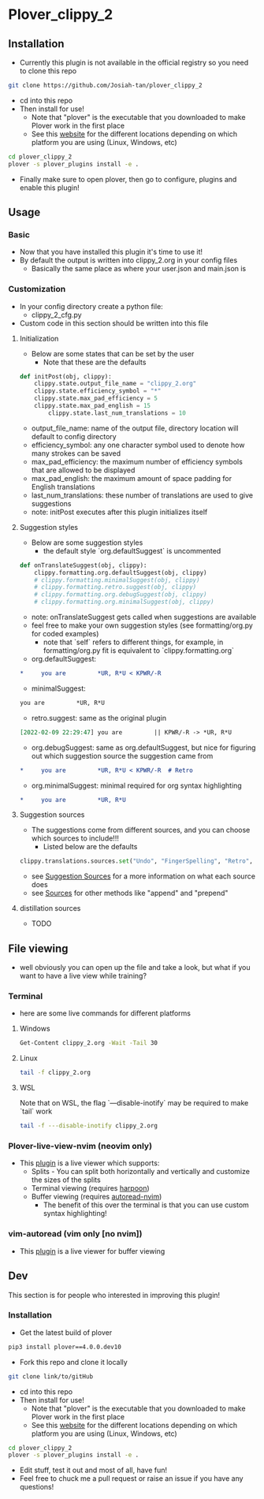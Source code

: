 # Plover\_clippy\_2

## Installation

  - Currently this plugin is not available in the official registry so
    you need to clone this repo

<!-- end list -->

``` bash
git clone https://github.com/Josiah-tan/plover_clippy_2 
```

  - cd into this repo
  - Then install for use\!
      - Note that "plover" is the executable that you downloaded to make
        Plover work in the first place
      - See this
        [website](https://plover.readthedocs.io/en/latest/cli_reference.html)
        for the different locations depending on which platform you are
        using (Linux, Windows, etc)

<!-- end list -->

``` bash
cd plover_clippy_2
plover -s plover_plugins install -e .
```

  - Finally make sure to open plover, then go to configure, plugins and
    enable this plugin\!

## Usage

### Basic

  - Now that you have installed this plugin it's time to use it\!
  - By default the output is written into clippy\_2.org in your config
    files
      - Basically the same place as where your user.json and main.json
        is

### Customization

  - In your config directory create a python file:
      - clippy\_2\_cfg.py
  - Custom code in this section should be written into this file

<!-- end list -->

1.  Initialization
    
      - Below are some states that can be set by the user
          - Note that these are the defaults
    
    <!-- end list -->
    
    ``` python
    def initPost(obj, clippy):
        clippy.state.output_file_name = "clippy_2.org"
        clippy.state.efficiency_symbol = "*"
        clippy.state.max_pad_efficiency = 5
        clippy.state.max_pad_english = 15
            clippy.state.last_num_translations = 10
    ```
    
      - output\_file\_name: name of the output file, directory location
        will default to config directory
      - efficiency\_symbol: any one character symbol used to denote how
        many strokes can be saved
      - max\_pad\_efficiency: the maximum number of efficiency symbols
        that are allowed to be displayed
      - max\_pad\_english: the maximum amount of space padding for
        English translations
      - last\_num\_translations: these number of translations are used
        to give suggestions
      - note: initPost executes after this plugin initializes itself

2.  Suggestion styles
    
      - Below are some suggestion styles
          - the default style \`org.defaultSuggest\` is uncommented
    
    <!-- end list -->
    
    ``` python
    def onTranslateSuggest(obj, clippy):
        clippy.formatting.org.defaultSuggest(obj, clippy)
        # clippy.formatting.minimalSuggest(obj, clippy)
        # clippy.formatting.retro.suggest(obj, clippy)
        # clippy.formatting.org.debugSuggest(obj, clippy)
        # clippy.formatting.org.minimalSuggest(obj, clippy)
    ```
    
      - note: onTranslateSuggest gets called when suggestions are
        available
      - feel free to make your own suggestion styles (see
        formatting/org.py for coded examples)
          - note that \`self\` refers to different things, for example,
            in formatting/org.py fit is equivalent to
            \`clippy.formatting.org\`
      - org.defaultSuggest:
    
    <!-- end list -->
    
    ``` org
    *     you are         *UR, R*U < KPWR/-R
    ```
    
      - minimalSuggest:
    
    <!-- end list -->
    
    ``` org
    you are         *UR, R*U
    ```
    
      - retro.suggest: same as the original plugin
    
    <!-- end list -->
    
    ``` org
    [2022-02-09 22:29:47] you are         || KPWR/-R -> *UR, R*U
    ```
    
      - org.debugSuggest: same as org.defaultSuggest, but nice for
        figuring out which suggestion source the suggestion came from
    
    <!-- end list -->
    
    ``` org
    *     you are         *UR, R*U < KPWR/-R  # Retro
    ```
    
      - org.minimalSuggest: minimal required for org syntax highlighting
    
    <!-- end list -->
    
    ``` org
    *     you are         *UR, R*U
    ```

3.  Suggestion sources
    
      - The suggestions come from different sources, and you can choose
        which sources to include\!\!\!
          - Listed below are the defaults
    
    <!-- end list -->
    
    ``` python
    clippy.translations.sources.set("Undo", "FingerSpelling", "Retro", "Tkfps")
    ```
    
      - see [Suggestion Sources](docs.org::*Suggestion%20Sources) for a
        more information on what each source does
      - see [Sources](docs.org::*Sources) for other methods like
        "append" and "prepend"

4.  distillation sources
    
      - TODO

## File viewing

  - well obviously you can open up the file and take a look, but what if
    you want to have a live view while training?

### Terminal

  - here are some live commands for different platforms

<!-- end list -->

1.  Windows
    
    ``` bash
    Get-Content clippy_2.org -Wait -Tail 30
    ```

2.  Linux
    
    ``` bash
    tail -f clippy_2.org
    ```

3.  WSL
    
    Note that on WSL, the flag \`—disable-inotify\` may be required to
    make \`tail\` work
    
    ``` bash
    tail -f ---disable-inotify clippy_2.org
    ```

### Plover-live-view-nvim (neovim only)

  - This [plugin](https://github.com/Josiah-tan/plover-live-view-nvim)
    is a live viewer which supports:
      - Splits - You can split both horizontally and vertically and
        customize the sizes of the splits
      - Terminal viewing (requires
        [harpoon](https://github.com/ThePrimeagen/harpoon))
      - Buffer viewing (requires
        [autoread-nvim](https://github.com/Josiah-tan/autoread-nvim))
          - The benefit of this over the terminal is that you can use
            custom syntax highlighting\!

### vim-autoread (vim only \[no nvim\])

  - This [plugin](https://github.com/chrisbra/vim-autoread) is a live
    viewer for buffer viewing

## Dev

This section is for people who interested in improving this plugin\!

### Installation

  - Get the latest build of plover

<!-- end list -->

``` bash
pip3 install plover==4.0.0.dev10
```

  - Fork this repo and clone it locally

<!-- end list -->

``` bash
git clone link/to/gitHub
```

  - cd into this repo
  - Then install for use\!
      - Note that "plover" is the executable that you downloaded to make
        Plover work in the first place
      - See this
        [website](https://plover.readthedocs.io/en/latest/cli_reference.html)
        for the different locations depending on which platform you are
        using (Linux, Windows, etc)

<!-- end list -->

``` bash
cd plover_clippy_2
plover -s plover_plugins install -e .
```

  - Edit stuff, test it out and most of all, have fun\!
  - Feel free to chuck me a pull request or raise an issue if you have
    any questions\!
